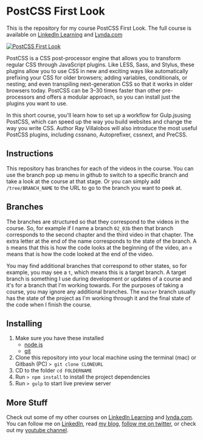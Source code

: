 # PostCSS First Look
This is the repository for my course PostCSS First Look. The full course is available on [LinkedIn Learning](https://www.linkedin.com/learning/postcss-first-look?trk=insiders_6787408_learning) and [Lynda.com](https://www.lynda.com/CSS-tutorials/PostCSS-First-Look/442850-2.html)

[![PostCSS First Look](https://media-exp2.licdn.com/media-proxy/ext?w=1200&h=675&f=n&hash=TkM2Hfx4VDRBfxfsZWO8hukRa18%3D&ora=1%2CaFBCTXdkRmpGL2lvQUFBPQ%2CxAVta5g-0R6plxVUzgUv5K_PrkC9q0RIUJDPBy-lXyei_9WfZHPrccLfZLSiolkTfisBkAQzfeyhQDHoFY69LcLmY4Yx3A)](https://www.linkedin.com/learning/postcss-first-look?trk=insiders_6787408_learning)

PostCSS is a CSS post-processor engine that allows you to transform regular CSS through JavaScript plugins. Like LESS, Sass, and Stylus, these plugins allow you to use CSS in new and exciting ways like automatically prefixing your CSS for older browsers; adding variables, conditionals, or nesting; and even transpiling next-generation CSS so that it works in older browsers today. PostCSS can be 3–30 times faster than other pre-processors and offers a modular approach, so you can install just the plugins you want to use.

In this short course, you'll learn how to set up a workflow for Gulp.jsusing PostCSS, which can speed up the way you build websites and change the way you write CSS. Author Ray Villalobos will also introduce the most useful PostCSS plugins, including cssnano, Autoprefixer, cssnext, and PreCSS.

## Instructions
This repository has branches for each of the videos in the course. You can use the branch pop up menu in github to switch to a specific branch and take a look at the course at that stage. Or you can simply add `/tree/BRANCH_NAME` to the URL to go to the branch you want to peek at. 

## Branches
The branches are structured so that they correspond to the videos in the course. So, for example if I name a branch `02_03b` then that branch corresponds to the second chapter and the third video in that chapter. The extra letter at the end of the name corresponds to the state of the branch. A `b` means that this is how the code looks at the beginning of the video, an `e` means that is how the code looked at the end of the video.

You may find additional branches that correspond to other states, so for example, you may see a `t`, which means this is a target branch. A target branch is something I use during development or updates of a course and it's for a branch that I'm working towards. For the purposes of taking a course, you may ignore any additional branches. The `master` branch usually has the state of the project as I'm working through it and the final state of the code when I finish the course. 

## Installing
1. Make sure you have these installed
	- [node.js](http://nodejs.org/)
	- [git](http://git-scm.com/)
2. Clone this repository into your local machine using the terminal (mac) or Gitbash (PC) `> git clone CLONEURL`
3. CD to the folder `cd FOLDERNAME`
4. Run `> npm install` to install the project dependencies
5. Run `> gulp` to start live preview server

## More Stuff
Check out some of my other courses on [LinkedIn Learning](https://www.linkedin.com/learning/instructors/ray-villalobos?trk=insiders_6787408_learning) and [lynda.com](http://lynda.com/rayvillalobos). You can follow me on [LinkedIn](https://www.linkedin.com/in/planetoftheweb/), read [my blog](http://raybo.org), [follow me on twitter](http://twitter.com/planetoftheweb), or check out my [youtube channel](http://youtube.com/planetoftheweb).
